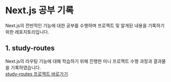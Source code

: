# Next.js 공부 기록

Next.js의 전반적인 기능에 대한 공부를 수행하며 프로젝트 및 알게된 내용을 기록하기 위한 레포지토리입니다.

## 1. study-routes
Next.js의 라우팅 기능에 대해 학습하기 위해 진행한 미니 프로젝트 수행 과정과 결과물을 기록하였습니다.  
[study-routes 프로젝트 바로가기](https://github.com/sik9252/study-nextjs/tree/main/study-routes)
